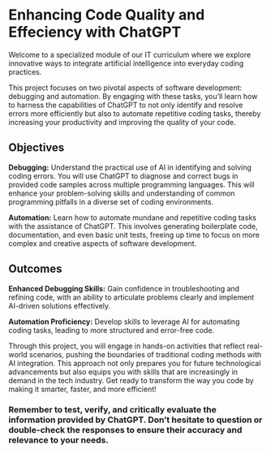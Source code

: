 # Enhancing Code Quality and Effeciency with ChatGPT

Welcome to a specialized module of our IT curriculum where we explore innovative ways to integrate artificial intelligence into everyday coding practices.

This project focuses on two pivotal aspects of software development: debugging and automation. By engaging with these tasks, you’ll learn how to harness the capabilities of ChatGPT to not only identify and resolve errors more efficiently but also to automate repetitive coding tasks, thereby increasing your productivity and improving the quality of your code.

## Objectives

**Debugging:** Understand the practical use of AI in identifying and solving coding errors. You will use ChatGPT to diagnose and correct bugs in provided code samples across multiple programming languages. This will enhance your problem-solving skills and understanding of common programming pitfalls in a diverse set of coding environments.

**Automation:**  Learn how to automate mundane and repetitive coding tasks with the assistance of ChatGPT. This involves generating boilerplate code, documentation, and even basic unit tests, freeing up time to focus on more complex and creative aspects of software development.

## Outcomes

**Enhanced Debugging Skills:** Gain confidence in troubleshooting and refining code, with an ability to articulate problems clearly and implement AI-driven solutions effectively.

**Automation Proficiency:** Develop skills to leverage AI for automating coding tasks, leading to more structured and error-free code.

Through this project, you will engage in hands-on activities that reflect real-world scenarios, pushing the boundaries of traditional coding methods with AI integration. This approach not only prepares you for future technological advancements but also equips you with skills that are increasingly in demand in the tech industry. Get ready to transform the way you code by making it smarter, faster, and more efficient!

### Remember to test, verify, and critically evaluate the information provided by ChatGPT. Don’t hesitate to question or double-check the responses to ensure their accuracy and relevance to your needs.